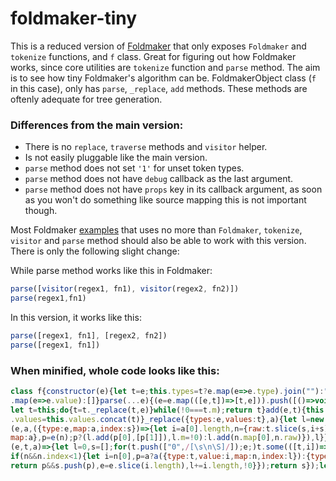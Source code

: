 # foldmaker-tiny
This is a reduced version of [Foldmaker](https://github.com/foldmaker/foldmaker) that only exposes `Foldmaker` and `tokenize` functions, and `f` class. Great for figuring out how Foldmaker works, since core utilities are `tokenize` function and `parse` method. The aim is to see how tiny Foldmaker's algorithm can be. FoldmakerObject class (`f` in this case), only has `parse`, `_replace`, `add` methods. These methods are oftenly adequate for tree generation. 

### Differences from the main version:

- There is no `replace`, `traverse` methods and `visitor` helper.
- Is not easily pluggable like the main version. 
- `parse` method does not set `'1'` for unset token types.
- `parse` method does not have `debug` callback as the last argument.
- `parse` method does not have `props` key in its callback argument, as soon as you won't do something like source mapping this is not important though.

Most Foldmaker [examples](https://github.com/foldmaker/foldmaker/blob/master/examples) that uses no more than `Foldmaker`, `tokenize`, `visitor` and `parse` method should also be able to work with this version. There is only the following slight change:

While parse method works like this in Foldmaker:
```js
parse([visitor(regex1, fn1), visitor(regex2, fn2)])
parse(regex1,fn1)
```
In this version, it works like this:
```js
parse([regex1, fn1], [regex2, fn2])
parse([regex1, fn1])
```

### When minified, whole code looks like this:
```js
class f{constructor(e){let t=e;this.types=t?e.map(e=>e.type).join(""):"",this.values=t?e
.map(e=>e.value):[]}parse(...e){(e=e.map(([e,t])=>[t,e])).push([()=>void 0,/[\s\n\S]/]);
let t=this;do{t=t._replace(t,e)}while(!0===t.m);return t}add(e,t){this.types+=e,this
.values=this.values.concat(t)}_replace({types:e,values:t},a){let l=new f;return tokenize
(e,a,({type:e,map:a,index:s})=>{let i=a[0].length,n={raw:t.slice(s,i+s),index:s,count:i,
map:a},p=e(n);p?(l.add(p[0],[p[1]]),l.m=!0):l.add(n.map[0],n.raw)}),l}}tokenize=(
(e,t,a)=>{let l=0,s=[];for(t.push(["0",/[\s\n\S]/]);e;)t.some(([t,i])=>{let n=i.exec(e);
if(n&&n.index<1){let i=n[0],p=a?a({type:t,value:i,map:n,index:l}):{type:t,value:i};
return p&&s.push(p),e=e.slice(i.length),l+=i.length,!0}});return s});let Foldmaker=e=>new f(e);
```